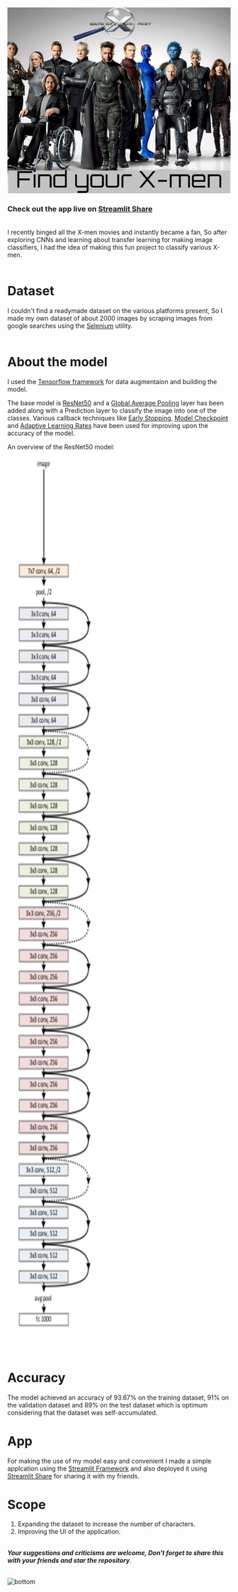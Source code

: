 ![Icon](/icon.png)
</br>

### Check out the app live on [Streamlit Share](https://share.streamlit.io/pranjal198/x-men-classifier/main/app.py)

</br>
I recently binged all the X-men movies and instantly became a fan, So after exploring CNNs and learning about transfer learning for making image classifiers, I had the idea of making this fun project to classify various X-men.
</br>
</br>

# Dataset

I couldn't find a readymade dataset on the various platforms present, So I made my own dataset of about 2000 images by scraping images from google searches using the [Selenium](https://www.selenium.dev/) utility.
</br>
</br>

# About the model
I used the [Tensorflow framework](https://www.tensorflow.org/) for data augmentaion and building the model.

The base model is [ResNet50](https://keras.io/api/applications/resnet/) and a [Global Average Pooling](https://www.tensorflow.org/api_docs/python/tf/keras/layers/GlobalAveragePooling2D) layer has been added along with a Prediction layer to classify the image into one of the classes. Various callback techniques like [Early Stopping](https://www.tensorflow.org/api_docs/python/tf/keras/callbacks/EarlyStopping), [Model Checkpoint](https://keras.io/api/callbacks/model_checkpoint/) and [Adaptive Learning Rates](https://towardsdatascience.com/learning-rate-schedules-and-adaptive-learning-rate-methods-for-deep-learning-2c8f433990d1) have been used for improving upon the accuracy of the model. 

An overview of the ResNet50 model:
</br>
<img src="data-original.png" width="200" height="2000">

</br>

# Accuracy

The model achieved an accuracy of 93.67% on the training dataset, 91% on the validation dataset and 89% on the test dataset which is optimum considering that the dataset was self-accumulated.
</br>

# App

For making the use of my model easy and convenient I made a simple applcation using the [Streamlit Framework](https://streamlit.io/) and also deployed it using [Streamlit Share](https://share.streamlit.io/) for sharing it with my friends.
</br>

# Scope

1) Expanding the dataset to increase the number of characters.
2) Improving the UI of the application.

</br>
<strong><em>Your suggestions and criticisms are welcome, Don't forget to share this with your friends and star the repository</em></strong>.

</br>
</br>

![bottom](/bottom.jpg)


